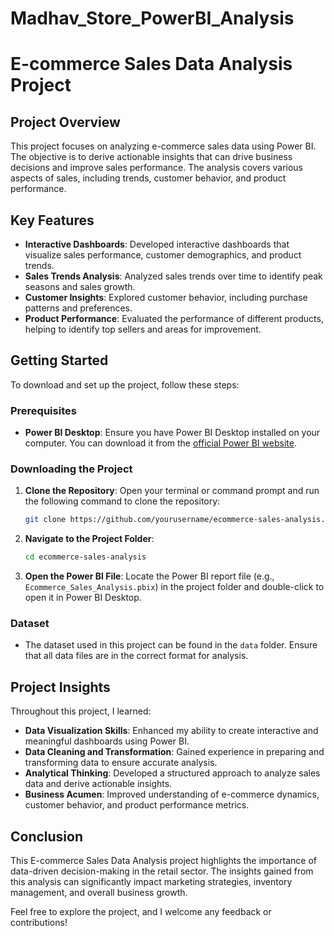 # Madhav_Store_PowerBI_Analysis
# E-commerce Sales Data Analysis Project

## Project Overview

This project focuses on analyzing e-commerce sales data using Power BI. The objective is to derive actionable insights that can drive business decisions and improve sales performance. The analysis covers various aspects of sales, including trends, customer behavior, and product performance.

## Key Features

- **Interactive Dashboards**: Developed interactive dashboards that visualize sales performance, customer demographics, and product trends.
- **Sales Trends Analysis**: Analyzed sales trends over time to identify peak seasons and sales growth.
- **Customer Insights**: Explored customer behavior, including purchase patterns and preferences.
- **Product Performance**: Evaluated the performance of different products, helping to identify top sellers and areas for improvement.

## Getting Started

To download and set up the project, follow these steps:

### Prerequisites

- **Power BI Desktop**: Ensure you have Power BI Desktop installed on your computer. You can download it from the [official Power BI website](https://powerbi.microsoft.com/desktop/).

### Downloading the Project

1. **Clone the Repository**: Open your terminal or command prompt and run the following command to clone the repository:
   ```bash
   git clone https://github.com/yourusername/ecommerce-sales-analysis.git
   ```
   
2. **Navigate to the Project Folder**:
   ```bash
   cd ecommerce-sales-analysis
   ```

3. **Open the Power BI File**: Locate the Power BI report file (e.g., `Ecommerce_Sales_Analysis.pbix`) in the project folder and double-click to open it in Power BI Desktop.

### Dataset

- The dataset used in this project can be found in the `data` folder. Ensure that all data files are in the correct format for analysis.

## Project Insights

Throughout this project, I learned:

- **Data Visualization Skills**: Enhanced my ability to create interactive and meaningful dashboards using Power BI.
- **Data Cleaning and Transformation**: Gained experience in preparing and transforming data to ensure accurate analysis.
- **Analytical Thinking**: Developed a structured approach to analyze sales data and derive actionable insights.
- **Business Acumen**: Improved understanding of e-commerce dynamics, customer behavior, and product performance metrics.

## Conclusion

This E-commerce Sales Data Analysis project highlights the importance of data-driven decision-making in the retail sector. The insights gained from this analysis can significantly impact marketing strategies, inventory management, and overall business growth.

Feel free to explore the project, and I welcome any feedback or contributions!

